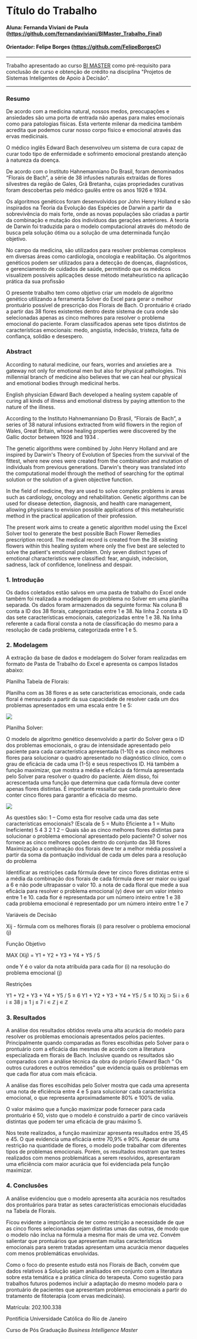# Título do Trabalho

#### Aluna: Fernanda Viviani de Paula (https://github.com/fernandaviviani/BIMaster_Trabalho_Final)
#### Orientador: Felipe Borges (https://github.com/FelipeBorgesC) 

---

Trabalho apresentado ao curso [BI MASTER](https://ica.puc-rio.ai/bi-master) como pré-requisito para conclusão de curso e obtenção de crédito na disciplina "Projetos de Sistemas Inteligentes de Apoio à Decisão".

---

### Resumo

De acordo com a medicina natural, nossos medos, preocupações e ansiedades são uma porta de entrada não apenas para males emocionais como para patologias físicas. 
Esta vertente milenar da medicina também acredita que podemos curar nosso corpo físico e emocional através das ervas medicinais.

O médico inglês Edward Bach desenvolveu um sistema de cura capaz de curar todo tipo de enfermidade e sofrimento emocional prestando atenção à natureza da doença.

De acordo com o Instituto Hahnemanniano Do Brasil, foram denominados “Florais de Bach”, a série de 38 infusões naturais extraídas de flores silvestres da 
região de Gales, Grã Bretanha, cujas propriedades curativas foram descobertas pelo médico gaulês entre os anos 1926 e 1934.

Os algoritmos genéticos foram desenvolvidos por John Henry Holland e são inspirados na Teoria da Evolução das Espécies de Darwin a partir da sobrevivência 
do mais forte, onde as novas populações são criadas a partir da combinação e mutação dos indivíduos das gerações anteriores.  A teoria de Darwin foi traduzida 
para o modelo computacional através do método de busca pela solução ótima ou a solução de uma determinada função objetivo.

No campo da medicina, são utilizados para resolver problemas complexos em diversas áreas como cardiologia, oncologia e reabilitação. Os algoritmos genéticos 
podem ser utilizados para a detecção de doenças, diagnósticos, e gerenciamento de cuidados de saúde, permitindo que os médicos visualizem possíveis aplicações 
desse método metaheurístico na aplicação prática da sua profissão

O presente trabalho tem como objetivo criar um modelo de algoritmo genético utilizando a ferramenta Solver do Excel para gerar o melhor prontuário possível 
de prescrição dos Florais de Bach. O prontuário é criado a partir das 38 flores existentes dentro deste sistema de cura onde são selecionadas apenas as cinco 
melhores para resolver o problema emocional do paciente. Foram classificados apenas sete tipos distintos de características emocionais: medo, angústia, indecisão, 
tristeza, falta de confiança, solidão e desespero. 


### Abstract <!-- Opcional! Caso não aplicável, remover esta seção -->

According to natural medicine, our fears, worries and anxieties are a gateway not only for emotional men but also for physical pathologies. 
This millennial branch of medicine also believes that we can heal our physical and emotional bodies through medicinal herbs.

English physician Edward Bach developed a healing system capable of curing all kinds of illness and emotional distress by paying attention to 
the nature of the illness.

According to the Instituto Hahnemanniano Do Brasil, “Florais de Bach”, a series of 38 natural infusions extracted from wild flowers in the region 
of Wales, Great Britain, whose healing properties were discovered by the Gallic doctor between 1926 and 1934 .

The genetic algorithms were combined by John Henry Holland and are inspired by Darwin's Theory of Evolution of Species from the survival of the fittest, 
where new ones were created from the combination and mutation of individuals from previous generations. Darwin's theory was translated into the computational 
model through the method of searching for the optimal solution or the solution of a given objective function.

In the field of medicine, they are used to solve complex problems in areas such as cardiology, oncology and rehabilitation. Genetic algorithms can be used for 
disease detection, diagnosis, and health care management, allowing physicians to envision possible applications of this metaheuristic method in the practical 
application of their profession.

The present work aims to create a genetic algorithm model using the Excel Solver tool to generate the best possible Bach Flower Remedies prescription record. 
The medical record is created from the 38 existing flowers within this healing system where only the five best are selected to solve the patient's emotional problem. 
Only seven distinct types of emotional characteristics were classified: fear, anguish, indecision, sadness, lack of confidence, loneliness and despair.


### 1. Introdução

Os dados coletados estão salvos em uma pasta de trabalho do Excel onde também foi realizada a modelagem do problema no Solver em uma planilha separada.
Os dados foram armazenados da seguinte forma:
Na coluna B conta a ID dos 38 florais, categorizadas entre 1 e 38.
Na linha 2 consta a ID das sete características emocionais, categorizadas entre 1 e 38.
Na linha referente a cada floral consta a nota de classificação do mesmo para a resolução de cada problema, categorizada entre 1 e 5.


### 2. Modelagem

A extração da base de dados e modelagem do Solver foram realizadas em formato de Pasta de Trabalho do Excel e apresenta os campos listados abaixo:
 
Planilha Tabela de Florais:
 
Planilha com as 38 flores e as sete características emocionais, onde cada floral é mensurado a partir da sua capacidade de resolver cada um dos problemas 
apresentados em uma escala entre 1 e 5:

<img src="https://github.com/fernandaviviani/BIMaster_Trabalho_Final/blob/main/Tabela%20Florais%20img.PNG"/>

 
Planilha Solver:
 
O modelo de algoritmo genético desenvolvido a partir do Solver gera o ID dos problemas emocionais, o grau de intensidade apresentado pelo paciente para cada 
característica apresentada (1-10) e as cinco melhores flores para solucionar o quadro apresentado no diagnóstico clínico, com o grau de eficácia de cada uma (1-5) 
e seus respectivos ID.
Há também a função maximizar, que mostra a média e eficácia da fórmula apresentada pelo Solver para resolver o quadro do paciente.
Além disso, foi acrescentada uma função que determina que cada fórmula deve conter apenas flores distintas.
É importante ressaltar que cada prontuário deve conter cinco flores para garantir a eficácia do mesmo. 

<img src="https://github.com/fernandaviviani/BIMaster_Trabalho_Final/blob/main/SOLVER%20img.PNG"/>

 
As questões são: 
1 – Como esta flor resolve cada uma das sete características emocionais? (Escala de 5 = Muito Eficiente a 1 = Muito Ineficiente)
5 4 3 2 1
2 – Quais são as cinco melhores flores distintas para solucionar o problema emocional apresentado pelo paciente? 
O solver nos fornece as cinco melhores opções dentro do conjunto das 38 flores
Maximização
a combinação dos florais deve ter a melhor média possível a partir da soma da pontuação individual de cada um deles para a resolução do problema

Identificar as restrições
cada fórmula deve ter cinco flores distintas entre si
a média da combinação dos florais de cada fórmula deve ser maior ou igual a 6 e não pode ultrapassar o valor 10.
a nota de cada floral que mede a sua eficácia para resolver o problema emocional (y) deve ser um valor inteiro entre 1 e 10.
cada flor é representada por um número inteiro entre 1 e 38
cada problema emocional é representado por um número inteiro entre 1 e 7

Variáveis de Decisão

Xij - fórmula com os melhores florais (i) para resolver o problema emocional (j)

Função Objetivo

MAX (Xij) =  Y1 + Y2 + Y3 + Y4 + Y5 / 5

onde Y é o valor da nota atribuída para cada flor (i) na resolução do problema emocional (j)

Restrições

Y1 + Y2 + Y3 + Y4 + Y5 / 5  ≥ 6
Y1 + Y2 + Y3 + Y4 + Y5 / 5  ≤ 10
Xij ⊃ 5i
i  ≥ 6 
i ≤ 38
j ≥ 1
j ≤ 7
i ∊ ℤ
j ∊ ℤ
 


### 3. Resultados

A análise dos resultados obtidos revela uma alta acurácia do modelo para resolver os problemas emocionais apresentados pelos pacientes. Principalmente quando 
comparadas as flores escolhidas pelo Solver para o prontuário com a eficácia das mesmas de acordo com a literatura especializada em florais de Bach. 
Inclusive quando os resultados são comparados com a análise técnica  da obra do próprio Edward Bach “ Os outros curadores e outros remédios” que evidencia quais 
os problemas em que cada flor atua com mais eficácia.

A análise das flores escolhidas pelo Solver mostra que cada uma apresenta uma nota de eficiência entre 4 e 5 para solucionar cada característica emocional, o que 
representa aproximadamente 80% e 100% de valia.

O valor máximo que a função maximizar pode fornecer para cada prontuário é 50, visto que o modelo é construído a partir de cinco variáveis distintas que podem ter 
uma eficácia de grau máximo 5.

Nos teste realizados, a função maximizar apresenta resultados entre 35,45 e 45. O que evidencia uma eficácia entre 70,9% e 90%.
Apesar de uma restrição na quantidade de flores, o modelo pode trabalhar com diferentes tipos de problemas emocionais. Porém, os resultados mostram que testes 
realizados com menos problemáticas a serem resolvidos, apresentaram uma eficiência com maior acurácia que foi evidenciada pela função maximizar.


### 4. Conclusões

A análise evidenciou que o modelo apresenta alta acurácia nos resultados dos prontuários para tratar as setes características emocionais elucidadas na Tabela 
de Florais.

Ficou evidente a importância de ter como restrição a necessidade de que as cinco flores selecionadas sejam distintas umas das outras, de modo que o modelo não 
inclua na fórmula a mesma flor mais de uma vez. 
Convém salientar que prontuários que apresentam muitas características emocionais para serem tratadas apresentam uma acurácia menor daqueles com menos problemáticas 
envolvidas.

Como o foco do presente estudo está nos Florais de Bach, convém que dados relativos à Solução sejam analisados em conjunto com a literatura sobre esta temática e a 
prática clínica do terapeuta.
Como sugestão para trabalhos futuros podemos incluir a adaptação do mesmo modelo para o prontuário de pacientes que apresentam problemas emocionais a partir do 
tratamento de fitoterapia (com ervas medicinais).


Matrícula: 202.100.338

Pontifícia Universidade Católica do Rio de Janeiro

Curso de Pós Graduação *Business Intelligence Master*
